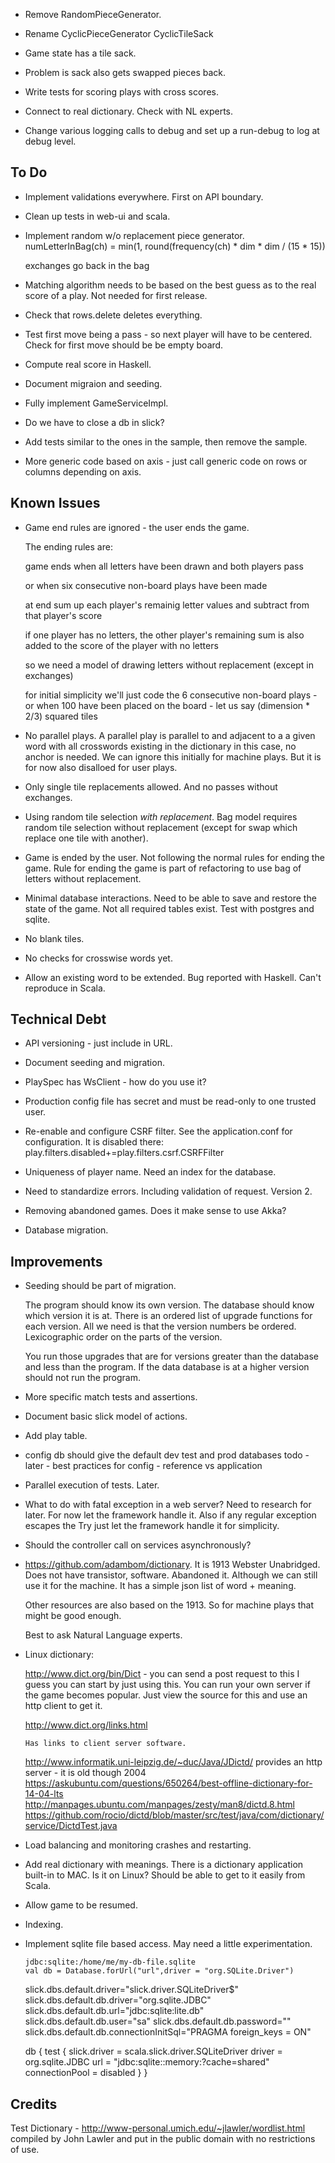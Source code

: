 
- Remove RandomPieceGenerator.

- Rename CyclicPieceGenerator CyclicTileSack


- Game state has a tile sack. 

- Problem is sack also gets swapped pieces back.


- Write tests for scoring plays with cross scores.

- Connect to real dictionary. Check with NL experts.

- Change various logging calls to debug and set up a run-debug to
  log at debug level.

## To Do

- Implement validations everywhere. First on API boundary.

- Clean up tests in web-ui and scala.

- Implement random w/o replacement piece generator.
  numLetterInBag(ch) = min(1, round(frequency(ch) * dim * dim / (15 * 15))

  exchanges go back in the bag

- Matching algorithm needs to be based on the best guess as to 
  the real score of a play. Not needed for first release.

- Check that rows.delete deletes everything.

- Test first move being a pass - so next player will have to
  be centered. Check for first move should be be empty board.

- Compute real score in Haskell.

- Document migraion and seeding.

- Fully implement GameServiceImpl.

- Do we have to close a db in slick?

- Add tests similar to the ones in the sample, then remove the sample.

- More generic code based on axis - just call generic code on rows or columns 
  depending on axis.

## Known Issues

- Game end rules are ignored - the user ends the game. 

  The ending rules are:

    game ends when all letters have been drawn and
    both players pass

    or when six consecutive non-board plays have been made

    at end sum up each player's remainig letter values
    and subtract from that player's score

    if one player has no letters, the other player's
    remaining sum is also added to the score of the 
    player with no letters

    so we need a model of drawing letters without replacement
    (except in exchanges)

    for initial simplicity we'll just code the 6 consecutive
    non-board plays - or when 100 have been placed on the 
    board - let us say (dimension * 2/3) squared tiles

- No parallel plays. A parallel play is parallel to and adjacent to a 
  a given word with all crosswords existing in the dictionary
  in this case, no anchor is needed. We can ignore this initially
  for machine plays. But it is for now also disalloed for user plays.

- Only single tile replacements allowed. And no passes without exchanges.

- Using random tile selection *with replacement*. Bag model requires random
  tile selection without replacement (except for swap which replace one 
  tile with another).

- Game is ended by the user. Not following the normal rules for ending the game.
  Rule for ending the game is part of refactoring to use bag of letters
  without replacement.

- Minimal database interactions. Need to be able to save and restore
  the state of the game. Not all required tables exist. Test with 
  postgres and sqlite.

- No blank tiles.

- No checks for crosswise words yet.

- Allow an existing word to be extended. 
  Bug reported with Haskell.
  Can't reproduce in Scala.

## Technical Debt

- API versioning - just include in URL.

- Document seeding and migration.

- PlaySpec has WsClient - how do you use it?

- Production config file has secret and must be read-only to 
  one trusted user.

- Re-enable and configure CSRF filter. See the application.conf for configuration.
  It is disabled there: play.filters.disabled+=play.filters.csrf.CSRFFilter

- Uniqueness of player name. Need an index for the database.

- Need to standardize errors. Including validation of request. Version 2.

- Removing abandoned games. Does it make sense to use Akka?

- Database migration. 

## Improvements

- Seeding should be part of migration.

  The program should know its own version. The database should know which
  version it is at. There is an ordered list of upgrade functions
  for each version. All we need is that the version numbers be ordered.
  Lexicographic order on the parts of the version.

  You run those upgrades that are for versions greater than the database
  and less than the program. If the data database is at a higher version
  should not run the program.

- More specific match tests and assertions. 

- Document basic slick model of actions.

- Add play table.

- config db should give the default dev test and prod databases
  todo - later - best practices for config - reference vs application

- Parallel execution of tests. Later.

- What to do with fatal exception in a web server? 
  Need to research for later. For now let the framework handle it.
  Also if any regular exception escapes the Try just let the framework handle
  it for simplicity.

- Should the controller call on services asynchronously? 

- https://github.com/adambom/dictionary. It is 1913 Webster Unabridged. 
  Does not have transistor, software. Abandoned it. Although we can still use it
  for the machine. It has a simple json list of word + meaning.

  Other resources are also based on the 1913. So for machine plays that might be
  good enough.

  Best to ask Natural Language experts.

- Linux dictionary:

    http://www.dict.org/bin/Dict - you can send a post request to this
      I guess you can start by just using this. 
      You can run your own server if the game becomes popular.
      Just view the source for this and use an http client to get it.

    http://www.dict.org/links.html

      Has links to client server software.

    http://www.informatik.uni-leipzig.de/~duc/Java/JDictd/
      provides an http server - it is old though 2004
    https://askubuntu.com/questions/650264/best-offline-dictionary-for-14-04-lts
    http://manpages.ubuntu.com/manpages/zesty/man8/dictd.8.html
    https://github.com/rocio/dictd/blob/master/src/test/java/com/dictionary/service/DictdTest.java

- Load balancing and monitoring crashes and restarting.

- Add real dictionary with meanings. There is a dictionary application built-in 
  to MAC. Is it on Linux? Should be able to get to it easily from Scala.

- Allow game to be resumed.

- Indexing.

- Implement sqlite file based access. May need a little experimentation.

      jdbc:sqlite:/home/me/my-db-file.sqlite
      val db = Database.forUrl("url",driver = "org.SQLite.Driver")

    slick.dbs.default.driver="slick.driver.SQLiteDriver$"
    slick.dbs.default.db.driver="org.sqlite.JDBC"
    slick.dbs.default.db.url="jdbc:sqlite:lite.db"
    slick.dbs.default.db.user="sa"
    slick.dbs.default.db.password=""
    slick.dbs.default.db.connectionInitSql="PRAGMA foreign_keys = ON"

    db {
        test {
            slick.driver = scala.slick.driver.SQLiteDriver
            driver = org.sqlite.JDBC
            url = "jdbc:sqlite::memory:?cache=shared"
           connectionPool = disabled
       }
    }

## Credits

Test Dictionary - http://www-personal.umich.edu/~jlawler/wordlist.html
compiled by John Lawler and put in the public domain with no restrictions
of use.

